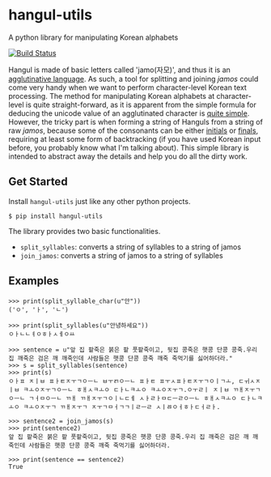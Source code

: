 # hangul-utils

A python library for manipulating Korean alphabets

[![Build Status](http://img.shields.io/travis/jacebrowning/template-python/master.svg)](https://github.com/kaniblu/hangul-utils)

Hangul is made of basic letters called 'jamo(자모)', and thus it is an [agglutinative language](https://en.wikipedia.org/wiki/Agglutinative_language). As such, a tool for splitting and joining *jamos* could come very handy when we want to perform character-level Korean text processing. The method for manipulating Korean alphabets at character-level is quite straight-forward, as it is apparent from the simple formula for deducing the unicode value of an agglutinated character is [quite simple](https://en.wikipedia.org/wiki/Korean_language_and_computers#Hangul_in_Unicode). However, the tricky part is when forming a string of Hanguls from a string of raw *jamos*, because some of the consonants can be either [initials](https://en.wikipedia.org/wiki/Hangul_consonant_and_vowel_tables#Initials) or [finals](https://en.wikipedia.org/wiki/Hangul_consonant_and_vowel_tables#Finals), requiring at least some form of backtracking (if you have used Korean input before, you probably know what I'm talking about). This simple library is intended to abstract away the details and help you do all the dirty work.

## Get Started

Install `hangul-utils` just like any other python projects.

    $ pip install hangul-utils

The library provides two basic functionalities.

 * `split_syllables`: converts a string of syllables to a string of jamos
 * `join_jamos`: converts a string of jamos to a string of syllables
 
## Examples

    >>> print(split_syllable_char(u"안"))
    ('ㅇ', 'ㅏ', 'ㄴ')
    
    >>> print(split_syllables(u"안녕하세요"))
    ㅇㅏㄴㄴㅕㅇㅎㅏㅅㅔㅇㅛ
    
    >>> sentence = u"앞 집 팥죽은 붉은 팥 풋팥죽이고, 뒷집 콩죽은 햇콩 단콩 콩죽.우리 집 깨죽은 검은 깨 깨죽인데 사람들은 햇콩 단콩 콩죽 깨죽 죽먹기를 싫어하더라."
    >>> s = split_syllables(sentence)
    >>> print(s)
    ㅇㅏㅍ ㅈㅣㅂ ㅍㅏㅌㅈㅜㄱㅇㅡㄴ ㅂㅜㄺㅇㅡㄴ ㅍㅏㅌ ㅍㅜㅅㅍㅏㅌㅈㅜㄱㅇㅣㄱㅗ, ㄷㅟㅅㅈㅣㅂ ㅋㅗㅇㅈㅜㄱㅇㅡㄴ ㅎㅐㅅㅋㅗㅇ ㄷㅏㄴㅋㅗㅇ ㅋㅗㅇㅈㅜㄱ.ㅇㅜㄹㅣ ㅈㅣㅂ ㄲㅐㅈㅜㄱㅇㅡㄴ ㄱㅓㅁㅇㅡㄴ ㄲㅐ ㄲㅐㅈㅜㄱㅇㅣㄴㄷㅔ ㅅㅏㄹㅏㅁㄷㅡㄹㅇㅡㄴ ㅎㅐㅅㅋㅗㅇ ㄷㅏㄴㅋㅗㅇ ㅋㅗㅇㅈㅜㄱ ㄲㅐㅈㅜㄱ ㅈㅜㄱㅁㅓㄱㄱㅣㄹㅡㄹ ㅅㅣㅀㅇㅓㅎㅏㄷㅓㄹㅏ.
    
    >>> sentence2 = join_jamos(s)
    >>> print(sentence2)
    앞 집 팥죽은 붉은 팥 풋팥죽이고, 뒷집 콩죽은 햇콩 단콩 콩죽.우리 집 깨죽은 검은 깨 깨죽인데 사람들은 햇콩 단콩 콩죽 깨죽 죽먹기를 싫어하더라.
    
    >>> print(sentence == sentence2)
    True